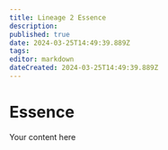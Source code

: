 ```yaml
---
title: Lineage 2 Essence
description: 
published: true
date: 2024-03-25T14:49:39.889Z
tags: 
editor: markdown
dateCreated: 2024-03-25T14:49:39.889Z
---
```


# Essence
Your content here